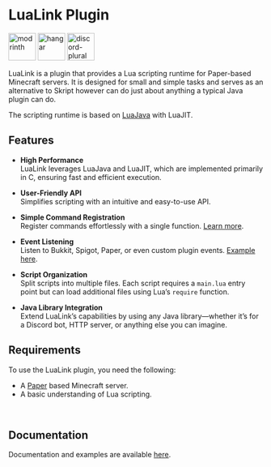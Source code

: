 # LuaLink Plugin
<a href=https://modrinth.com/plugin/lualink><img alt="modrinth" height="54" src="https://cdn.jsdelivr.net/npm/@intergrav/devins-badges@3/assets/cozy/available/modrinth_vector.svg"></a>
<a href=https://hangar.papermc.io/lualink/LuaLink><img alt="hangar" height="54" src="https://cdn.jsdelivr.net/npm/@intergrav/devins-badges@3/assets/cozy/available/hangar_vector.svg"></a>
<a href=https://discord.gg/xYcjBKqkDz><img alt="discord-plural" height="54" src="https://cdn.jsdelivr.net/npm/@intergrav/devins-badges@3/assets/cozy/social/discord-plural_vector.svg"></a>

LuaLink is a plugin that provides a Lua scripting runtime for Paper-based Minecraft servers. It is designed for small and simple tasks and serves as an alternative to Skript however can do just about anything a typical Java plugin can do.

The scripting runtime is based on [LuaJava](https://github.com/gudzpoz/luajava) with LuaJIT.

## Features

- **High Performance**  
  LuaLink leverages LuaJava and LuaJIT, which are implemented primarily in C, ensuring fast and efficient execution.  

- **User-Friendly API**  
  Simplifies scripting with an intuitive and easy-to-use API.  

- **Simple Command Registration**  
  Register commands effortlessly with a single function. [Learn more](https://lualink.github.io/docs/getting-started/#commands).  

- **Event Listening**  
  Listen to Bukkit, Spigot, Paper, or even custom plugin events. [Example here](https://lualink.github.io/docs/getting-started/#events).  

- **Script Organization**  
  Split scripts into multiple files. Each script requires a ```main.lua``` entry point but can load additional files using Lua’s ```require``` function.  

- **Java Library Integration**  
  Extend LuaLink’s capabilities by using any Java library—whether it’s for a Discord bot, HTTP server, or anything else you can imagine.  


## Requirements

To use the LuaLink plugin, you need the following:

- A [Paper](https://papermc.io/) based Minecraft server.
- A basic understanding of Lua scripting.

<br />

## Documentation
Documentation and examples are available [here](https://lualink.github.io/docs).
